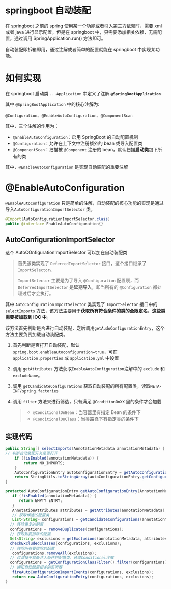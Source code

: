 # springboot 自动装配

在 springboot 之前的 spring 使用某一个功能或者引入第三方依赖时，需要 xml 或者 java 进行显示配置。但是在 springboot 中，只需要添加相关依赖，无需配置，通过调用 SpringApplication.run() 方法即可。

自动装配即拆箱即用，通过注解或者简单的配置就能在 springboot 中实现某功能。

# 如何实现

在 springboot 启动类 `...Application` 中定义了注解 **`@SpringBootApplication`** 

其中 `@SpringBootApplication` 中的核心注解为:

`@Configuration`、`@EnableAutoConfiguration`、`@ComponentScan`

其中，三个注解的作用为：

- `@EnableAutoConfiguration`：启用 SpringBoot 的自动配置机制
- `@Configuration`：允许在上下文中注册额外的 bean 或导入配置类
- `@ComponentScan`：扫描被 `@Component` 注册的 bean，默认扫描**启动类**包下所有的类

其中，`@EnableAutoConfiguration` 是实现自动装配的重要注解

# @EnableAutoConfiguration

`@EnableAutoConfiguration` 只是简单的注解，自动装配的核心功能的实现是通过导入`AutoConfigurationImportSelector` 类。

```java
@Import(AutoConfigurationImportSelector.class)
public @interface EnableAutoConfiguration{}
```

## AutoConfigurationImportSelector

这个 AutoCOnfigurationImportSelector 可以加在自动装配类

> 首先该类实现了 `DeferredImportSelector` 接口，这个接口继承了 `ImportSelector`。
>
> `ImportSelector` 主要是为了导入 `@Configuration` 配置项，而`DeferredImportSelector` 是**延期导入**，即当所有的 `@Configuration` 都处理过后才会执行。

其中 `AutoConfigurationImportSelector` 类实现了 `ImportSelector` 接口中的 `selectImports` 方法，该方法主要用于**获取所有符合条件的类的全限定名，这些类需要被加载到 IOC 中**。

该方法首先判断是否进行自动装配，之后调用`getAudoConfigurationEntry`，这个方法主要负责加载自动装配类。

1. 首先判断是否打开自动装配，默认`spring.boot.enableautoconfiguration=true`，可在 `application.properties` 或 `application.yml` 中设置

2. 调用 `getAttributes` 方法获取`EnableAutoConfiguration`注解中的 `exclude` 和 `excludeName`。

3. 调用 `getCandidateConfigurations` 获取自动装配的所有配置类，读取`META-INF/spring.factories`

4. 调用 `filter` 方法来进行筛选，只有满足 `@ConditionOnXX` 里的条件才会加载

   > - `@ConditionalOnBean`：当容器里有指定 Bean 的条件下
   > - `@ConditionalOnClass`：当类路径下有指定类的条件下

## 实现代码

```java
public String[] selectImports(AnnotationMetadata annotationMetadata) {
// 判断自动装配开关是否打开
    if (!isEnabled(annotationMetadata)) {
        return NO_IMPORTS;
    }
    AutoConfigurationEntry autoConfigurationEntry = getAutoConfigurationEntry(annotationMetadata);
    return StringUtils.toStringArray(autoConfigurationEntry.getConfigurations());
}
```

```java
protected AutoConfigurationEntry getAutoConfigurationEntry(AnnotationMetadata annotationMetadata) {
   if (!isEnabled(annotationMetadata)) {
      return EMPTY_ENTRY;
   }
   AnnotationAttributes attributes = getAttributes(annotationMetadata);
   // 获取候选的配置类
   List<String> configurations = getCandidateConfigurations(annotationMetadata, attributes);
  // 移除重复的配置 
  configurations = removeDuplicates(configurations);
  // 获取到要排除的配置 
  Set<String> exclusions = getExclusions(annotationMetadata, attributes); 
  checkExcludedClasses(configurations, exclusions);
  // 移除所有要排除的配置
   configurations.removeAll(exclusions);
  // 过滤掉不具备注入条件的配置类，通过Conditional注解
  configurations = getConfigurationClassFilter().filter(configurations);
  // 通知自动配置相关的监听器
   fireAutoConfigurationImportEvents(configurations, exclusions);
   return new AutoConfigurationEntry(configurations, exclusions);
}
```




